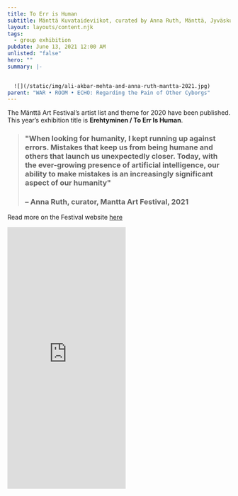 ```yaml
---
title: To Err is Human
subtitle: Mänttä Kuvataideviikot, curated by Anna Ruth, Mänttä, Jyväskulä, FI
layout: layouts/content.njk
tags:
  - group exhibition
pubdate: June 13, 2021 12:00 AM
unlisted: "false"
hero: ""
summary: |-
  

  ![](/static/img/ali-akbar-mehta-and-anna-ruth-mantta-2021.jpg)
parent: "WAR • ROOM • ECHO: Regarding the Pain of Other Cyborgs"
---
```



The Mänttä Art Festival’s artist list and theme for 2020 have been published. This year’s exhibition title is **Erehtyminen / To Err Is Human**. 

> ### "When looking for humanity, I kept running up against errors. Mistakes that keep us from being humane and others that launch us unexpectedly closer. Today, with the ever-growing presence of artificial intelligence, our ability to make mistakes is an increasingly significant aspect of our humanity" 
>
> ### –  Anna Ruth, curator, Mantta Art Festival, 2021



Read more on the Festival website [here](https://www.mantankuvataideviikot.fi/en/index.htm)



<iframe src="https://www.facebook.com/plugins/video.php?height=476&href=https%3A%2F%2Fwww.facebook.com%2Fkuvataideviikot%2Fvideos%2F247941250125322%2F&show_text=true&width=267&t=0" width="267" height="591" style="border:none;overflow:hidden" scrolling="no" frameborder="0" allowfullscreen="true" allow="autoplay; clipboard-write; encrypted-media; picture-in-picture; web-share" allowFullScreen="true"></iframe>